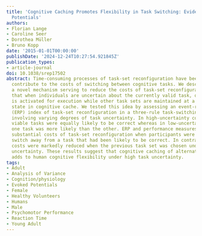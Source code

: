 ```yaml
---
title: 'Cognitive Caching Promotes Flexibility in Task Switching: Evidence from Event-Related
  Potentials'
authors:
- Florian Lange
- Caroline Seer
- Dorothea Müller
- Bruno Kopp
date: '2015-01-01T00:00:00'
publishDate: '2024-12-24T10:27:54.921845Z'
publication_types:
- article-journal
doi: 10.1038/srep17502
abstract: Time-consuming processes of task-set reconfiguration have been shown to
  contribute to the costs of switching between cognitive tasks. We describe and probe
  a novel mechanism serving to reduce the costs of task-set reconfiguration. We propose
  that when individuals are uncertain about the currently valid task, one task set
  is activated for execution while other task sets are maintained at a pre-active
  state in cognitive cache. We tested this idea by assessing an event-related potential
  (ERP) index of task-set reconfiguration in a three-rule task-switching paradigm
  involving varying degrees of task uncertainty. In high-uncertainty conditions, two
  viable tasks were equally likely to be correct whereas in low-uncertainty conditions,
  one task was more likely than the other. ERP and performance measures indicated
  substantial costs of task-set reconfiguration when participants were required to
  switch away from a task that had been likely to be correct. In contrast, task-set-reconfiguration
  costs were markedly reduced when the previous task set was chosen under high task
  uncertainty. These results suggest that cognitive caching of alternative task sets
  adds to human cognitive flexibility under high task uncertainty.
tags:
- Adult
- Analysis of Variance
- Cognition/physiology
- Evoked Potentials
- Female
- Healthy Volunteers
- Humans
- Male
- Psychomotor Performance
- Reaction Time
- Young Adult
---
```

